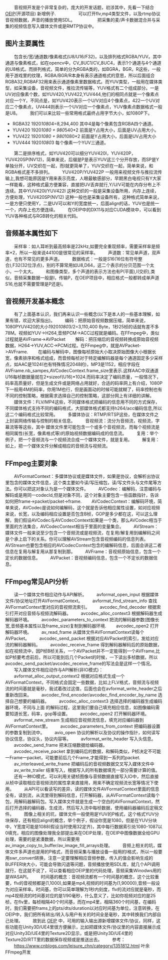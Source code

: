 　　音视频开发是个非常复杂的，庞大的开发话题，初涉其中，先看一下结合 <a class="Link ztext-link" href="https://www.cnblogs.com/zhouxin/p/12568967.html" target="_blank" data-offset-key="220tt-1-0" data-editable="true">OEIP</a>(开源项目) 新增例子.
　　
&nbsp;&nbsp;　　可以打开flv,mp4类型文件，以及rtmp协议音视频数据，声音的播放使用SDL。
　　
&nbsp;&nbsp;　　把采集的麦/声卡数据混合并与采集的视频信息写入媒体文件或是RMTP协议中。
## 图片主要属性
　　包含长/宽/通道数/像素格式(U8/U16/F32)，以及排列格式RGBA/YUV。其中通道与像素格式，如在opencv中，CV_8UC1/CV_8UC4，表示1个通道与4个通道的U8格式。而排列格式，简单的分为RGBA类的，如BGRA，BGR，R这些，一般用于游戏里的纹理，RGBA/BGR/R本身有表示通道格式的意思，所以后面组合RGBA32,RGBAF32用来表示通道像素里数据格式。而YUV类型，一般用在媒体类型，如采集设备，音视频文件，推拉流传输等，YUV格式有二个组成部分。一是UV对应像素个数，如YUV420,YUV422,YUV444,他们的相同点就是一个像素点对应一个Y，不同点是，如YUV420表示一个U/V对应4个像素点，422一个UV对应二个像素点，UV444则表示一个UV对应一个像素点，YUV像素点数据格式一般是U8。
　　我们可以来比较一些常用格式最终占用字节大小，如1080P下。

- RGBA32 1920*1080*4=8,294,400‬ 其中4是每个像素包含RGBA四个通道。
- YUV420 1920*1080 + 980*540*2 前面是Y占用大小，后面是UV占用大小。
- YUV422 1920*1080 + 980*1080*2 前面是Y占用大小，后面是UV占用大小
- YUV444 1920*1080*3 每个像素一个YUV三通道。

　　第二是排序格式，如YUV420可以细分YUV420I，YUV420P，YUV420SP(NV12)，简单来说，后缀是P是表示YUV这三个分开存放，而SP是Y单独分开，UV交织在一起，而I就更简单了，YUV交织在一起，简单来说，和RGBA格式差不多排列。
　　YUV420P/YUV422P 一般用来视频文件与推拉流传输上,我想可能原因是Y用来表示亮度，人眼最敏感部分，早期黑白电视只有Y大家一样能看，这种格式最方便兼容，直接把UV丢弃就行,Y/U/V可能在内存分布上不连续。其中YUV420I/YUV422I 这种交织的一般是采集设备所用，内存上连续，方便处理，YUV420SP(NV12) 这种一般也是采集设备所有，这种格式简单来说，一是方便只使用Y，二是UV可以和Y的宽度统一，后面align的话，YUV也是统一一个，内存上也方便连续。
　　在OEIP中的DX11与对应CUDA模块中，可以看到YUV各种格式与RGB转化的相关代码。
## 音频基本属性如下
　　采样率：如人耳听到最高频率是22kHz,如要完全重现频率，需要采样率是频率*2，所以一般来说44100是很常见的采样率。
　　声道数：常见单声道，双声道，也有不常见的更多声道。
　　数据格式：一般是S16(16位有符号整合),F32(32位浮点)，别的不算常用如U8,D64，这二个表示的分贝范围一个太小，一个太大。
　　和图像类型，多个声道的表示方法也有P(平面),I(交织),类似，音频采集数据一般是I，传输P，在OEIP项目中，相应格式一般都转成单声道S16,也就不需要管理是P还是I。
## 音视频开发基本概念
　　有了上面基本认识，我们再来认识一些概念(以下是本人的一些基本理解，如果有错，欢迎大家指出)。
　　编码：把原始音视频数据压缩，简单来说，1080PYUV420的大小1920*1080*3/2=3,110,400 Byte，1秒25桢的话就有差不多78M。视频如YUV->H264,音频PCM->ACC过程就是编码。在FFmpeg中，类似过程就是AVFrame->AVPacket
　　解码：把压缩后的音视频转换成原始音视频数据，H264->YUV,ACC->PCM过程。在FFmpeg中，就是AVPacket->AVFrame.
　　在编码与解码中，图像每桢原始大小取决原始图像大小根据长宽，像素排序和格式组成，而音频每桢对于特定编解码器是每个通道固定多少采样点，如AAC是1024(也有特殊情况2048的)，MP3是1152，相应字段在AVFrame.nb_sampes,AVCodecContext.frame_size里表示.这样AAC中双通道 U16每桢数据量就在2*sizeof(U16)*1024.而码率决定了编码质量，一般情况下，码率高质量好，但是生成文件或是网络占用就好，合适的码率网上有介绍，1080P下一般用4M的码率，你用1M也行，但是画面动的时候可能就糊了，码率控制也有不同的控制策略，根据需求选择自己的控制策略，这部分网上有详细的讲解。
　　媒体文件：FLV/MP4这些，不同媒体格式把编码的信息用不同的方式保存，不同媒体格式支持不同的编码格式，大部媒体格式都支持h264/acc编码信息,所以这二个编码格式比较常用。
　　多媒体协议：RTMP/RTSP这些，在媒体文件之上封装网络传输与控制的相关信息。
　　音视频流：流分为音频流，视频流，字幕流等等这些，其中 媒体文件里可能包含一个或多个音视频流，而每个视频流是相同属性(长宽，像素格式等)的原始视频数据编码成的信息流。
　　复用：举个例子，把一个音频流与一个视频流合成一个媒体文件，就是复用。
　　解复用：如上，把一个媒体文件分解成相应的音频流与视频流。
## FFmpeg主要对象
　　AVFormatContext：多媒体协议或是媒体文件，如果是协议，会解析出协议里包含的媒体文件信息，这个类主要如今读/写压缩包，读/写文件头与文件尾等方法。你可以把这对象认为是一个媒体文件。
　　AVCodec：编解码，注意编码与解码或是用同一codecId,但是对象不同，这个对象主要包含一些函数指针，告诉如何把frame->packet/packet->frame.
　　AVCodecContext：编解码环境，简单来说，AVCodec是说如何编解码，这个就是告诉他相应属性设置，如对应视频来说，长宽，以及编码相应设置是否包含B桢，GOP是多少都在这，可以这么理解，我们假设AVCodec与AVCodecContext如果是一个类，那么AVCodec相当于里面的方法集合，AVCodecContext相当于里面的变量集合。
　　AVStream：媒体文件一般来说至少包含一个音频流或是视频流，在复用/解复用到编解码之间是个承上启下的关系。你可以理解AVStream包含音视频编码的信息列表。AVStream也要包含相应的AVCodecContext包含的编解码信息，后面会讲这二者信息在复用与解复用从那复制到那。
　　AVFrame：音视频原始信息，包含一个定长的数据信息。
　　AVPacket：音视频编码信息，包含一个不定长的数据信息。
## FFmpeg常见API分析
　　读一个媒体文件相应动作与API解析。
　　avformat_open_input 根据媒体文件/协议地址打开AVFormatContext。
　　avformat_find_stream_info 查找AVFormatContext里对应的音视频流索引。
　　avcodec_find_decoder 根据索引打开对应音频与视频流解码器。
　　avcodec_alloc_context3 根据解码器生成解码器环境。
　　avcodec_parameters_to_context 把流的解码器参数(图像长宽,音频基本属性以及frame_size)复制到解码器环境.
　　avcodec_open2 打开解码器环境。
　　av_read_frame 从媒体文件AVFormatContext读每个AVPacket。
　　avcodec_send_packet 根据对应AVPacket的索引，发给对应流的解码器解码。
　　avcodec_receive_frame 得到解码器解码后的原始数据，如在视频流中，因P桢B桢关系，一个AVPacket并不一定能得到一个AVFrame,比如P桢要考虑前后，所以可能到后几个Packet的时候，一下读出多桢数据，所以avcodec_send_packet/avcodec_receive_frame的写法会是这样一个情况。
　　写入媒体文件相应动作与API解析(非IO模式)：
　　avformat_alloc_output_context2 根据对应格式生成一个AVFormatContext，不同格式会固定一些数据，比如上FLV格式，音频流与视频流的时间基就是毫秒，我试着改过这值，后面也会在avformat_write_header之后重新改回来。
　　avcodec_find_encoder/avcodec_find_encoder_by_name 选择自己想要的编码器。
　　avcodec_alloc_context3 选择选择的编码器生成编码器环境，不同与上面 的解码过程，这里我们要自己填充相应信息，如图像编码需要知道长宽，码率，gop等设置。
　　avcodec_open2 打开解码器环境。
　　avformat_new_stream 生成相应音视频流信息，填充对应编码器到AVFormatContext里。
　　avcodec_parameters_from_context 把编码器设置的参数复制到流中。
　　avio_open 协议的解析以及协议的操作指针，如何读写协议信息，协议头，协议内容等。
　　avformat_write_header 写入头信息。
　　avcodec_send_frame 把末压缩数据给编码器。
　　avcodec_receive_packet 拿到编码后的数据，和解码类似，P桢决定不可能一Frame一packet，可能要前后几个Frame,才能得到一系列的packet.
　　av_interleaved_write_frame 把编码后的音视频数据交叉写入媒体文件中
　　av_write_trailer 结束写入，根据写入的所有数据填充一部分需要计算的值。
　　还有一种IO模式，可以利用关键桢图像与音频数据直接写入IO中，然后直接从桢中读取相应音视频流的属性拿来直接用，用来不确定视频流长宽等情况下使用。
　　从API可以看读写的差异，读的媒体文件AVFormatContext里面的信息全有，读到流，从流里得到解码信息，打开解码器，从AVFormatContext读每个包，用解码器解码包。写入媒体文件就是生成一个空白的AVFormatContext，然后打开选择的编码器，生成流，然后写入流中每桢数据，使用编码器编码后定稿文件。
　　图像上相关的坑，媒体文件一般使用是YUV的P格式，这个格式YUV分块保存，还有相应align的概念，举个例子，假设你宽是1080，但是在YUV分块中，Y宽度可能是1088(假设当时使用32定齐)，其中每行数据索引处1080-1087以0填充，相应的图像处理我全部提出来在OEIP处理，在OEIP中图像数据全给GPU处理，需要的是紧湊数据，所以需要用av_image_copy_to_buffer/av_image_fill_arrays处理。
　　音频上相关的坑，媒体文件多声道也是用的P格式，而音频采集与播放设备一般用的I格式，所以一般要用swr_convert转换，注意一定要理解相应音频参数，传入的值会影响生成的BUFFER块大小，可能会导致闪退等问题，音频播放使用SDL库，就几个API调用就行，在这就不说了，可以查看相应OEIP里的代码处理，音频采集Winodws用的是WASAPI。
　　时间基的概念：音视频流都有一个时间基的概念，这个比较重要，flv的音视频都是(1,1000),如果是mp4,视频的时间基为(1,90000),音频一般设为对应采样率。时间基，你可以简单理解为1秒内刻度，flv的流对应就是毫秒，而mp4视频流的时间基对应的是1/90毫秒，什么意义了，比如你视频对应的是25桢，在flv里，每桢相隔40个时间基，而在mp4里，相隔360个时间基，在编码时，我们需要把frams上的pts/dts/duration以对应时间基为单位，注意转换，在OEIP中，我们把所有转出/转入与用户有关的时间全是毫秒，其中转换我们内部自己处理。
　　故到此 <a href="https://www.cnblogs.com/zhouxin/p/12568967.html" target="_blank">OEIP</a> 中，可用的输入输出源新增媒体文件/协议，同样，这些功能在Unity3D/UE4里很方便展示，比如把媒体文件/协议里的内容直接展示成对应Unity3D/UE4里的Texture2D显示，或是把Unity3D/UE4里的Texture2D/RTT里的数据保存视频或是推送出去。
　　参考：<br>　　https://www.cnblogs.com/leisure_chn/category/1351812.html 叶余 FFmpeg开发